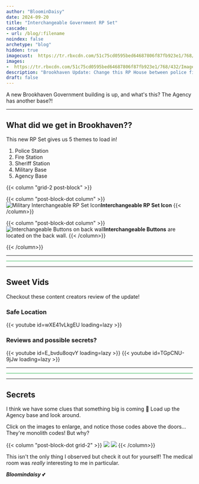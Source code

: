 ```yaml
---
author: "BloominDaisy"
date: 2024-09-20
title: "Interchangeable Government RP Set"
cascade:
- url: /blog/:filename
noindex: false
archetype: "blog"
hidden: true
imagecust:  https://tr.rbxcdn.com/51c75cd0595bed64687806f87fb923e1/768/432/Image/Png
images:
-  https://tr.rbxcdn.com/51c75cd0595bed64687806f87fb923e1/768/432/Image/Png
description: "Brookhaven Update: Change this RP House between police fire or sheriff station, military base, and agency base!"
draft: false
---
```


A new Brookhaven Government building is up, and what's this? The Agency has another base?!

---

## What did we get in Brookhaven??

This new RP Set gives us 5 themes to load in!

1. Police Station
1. Fire Station
1. Sheriff Station
1. Military Base
1. Agency Base


{{< column "grid-2 post-block" >}}

{{< column "post-block-dot column" >}}
![Military Interchangeable RP Set Icon](/images/blog/military_rp_house_icon.webp)**Interchangeable RP Set Icon**
{{< /column>}}


{{< column "post-block-dot column" >}}
![Interchangeable Buttons on back wall](/images/blog/military_rp_house_interchangeable_buttons.webp)**Interchangeable Buttons** are located on the back wall.
{{< /column>}}

{{< /column>}}

---

<hr style="background-color: #28b44c" size=8 class="post-block">

---

## Sweet Vids

Checkout these content creators review of the update!

### Safe Location

<div class="grid-2 post-vid-dot">
{{< youtube id=wXE41vLkgEU loading=lazy >}}
</div>



### Reviews and possible secrets?

<div class="grid-2 post-vid-dot">
{{< youtube id=E_bvdu8oqvY loading=lazy >}}
{{< youtube id=TGpCNU-9jJw loading=lazy >}}
</div>

---

<hr style="background-color: #28b44c" size=8 class="post-block">

---

## Secrets

I think we have some clues that something big is coming :eyes:
Load up the Agency base and look around.

Click on the images to enlarge, and notice those codes above the doors... They're monolith codes! But why?

{{< column "post-block-dot grid-2" >}}
![](/images/blog/military_rp_house_agency_theme_monolith_code.webp)
![](/images/blog/military_rp_house_agency_theme_monolith_code_2.webp)
{{< /column>}}

This isn't the only thing I observed but check it out for yourself! The medical room was _really_ interesting to me in particular.

_**Bloomindaisy**_ <span class="nowrap"><span class="emojify">💕</span>